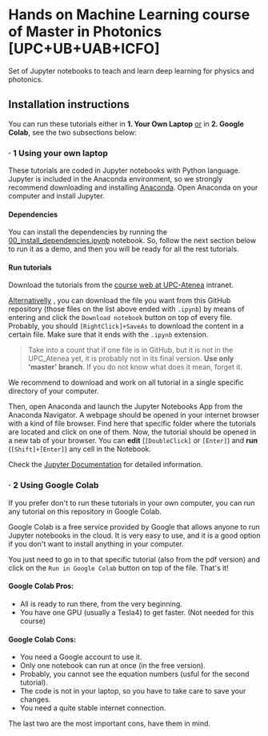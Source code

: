 # Hands on Machine Learning course of Master in Photonics [UPC+UB+UAB+ICFO]

Set of Jupyter notebooks to teach and learn deep learning for physics and photonics.

## Installation instructions

You can run these tutorials either in **1. Your Own Laptop** <ins>or</ins> in 
**2. Google Colab**, see the two subsections below:

### · 1 Using your own laptop

These tutorials are coded in Jupyter notebooks with Python language. 
Jupyter is included in the Anaconda environment, so we strongly recommend downloading 
and installing [Anaconda](https://www.anaconda.com/products/individual). Open Anaconda on your computer and install Jupyter.

#### Dependencies

You can install the dependencies by running the
[00_install_dependencies.ipynb](00_install_dependencies.ipynb)
notebook. So, follow the next section below to run it as a demo, 
and then you will be ready for all the rest tutorials.


#### Run tutorials

Download the tutorials from the 
[course web at UPC-Atenea](https://atenea.upc.edu/course/view.php?id=71605) intranet.

<ins>Alternativelly</ins> , you can download the file you want from this GitHub repository
(those files on the list above ended with `.ipynb`)
by means of entering and click the `Download notebook` button on top of every file.
Probably, you should `[RightClick]+SaveAs` to download the content in a 
certain file. Make sure that it ends with the `.ipynb` extension.

> Take into a count that if one file is in GitHub, but it is not in the UPC_Atenea yet, 
it is probably not in its final version. **Use only 'master' branch**.
If you do not know what does it mean, forget it.

We recommend to download and work on all tutorial in a single specific directory of your computer.

Then, open Anaconda and launch the Jupyter Notebooks App from the Anaconda Navigator.
A webpage should be opened in your internet browser with a kind of file browser.
Find here that specific folder where the tutorials are located and click on one of them.
Now, the tutorial should be opened in a new tab of your browser.
You can **edit** (`[DoubleClick]` or `[Enter]`) and  **run** (`[Shift]+[Enter]`) 
any cell in the Notebook.

Check the 
[Jupyter Documentation](https://jupyter-notebook.readthedocs.io/en/stable/notebook.html#notebook-user-interface)
for detailed information.


### · 2 Using Google Colab

If you prefer don't to run these tutorials in your own computer, 
you can run any tutorial on this repository in Google Colab.

Google Colab is a free service provided by Google that allows anyone to run Jupyter 
notebooks in the cloud. It is very easy to use, and it is a good option if you 
don't want to install anything in your computer.

You just need to go in to that specific tutorial (also from the pdf version) and 
click on the `Run in Google Colab` button on top of the file.
That's it!

#### Google Colab Pros:
- All is ready to run there, from the very beginning.
- You have one GPU (usually a Tesla4) to get faster. (Not needed for this course)

#### Google Colab Cons: 
- You need a Google account to use it.
- Only one notebook can run at once (in the free version).
- Probably, you cannot see the equation numbers (usful for the second tutorial).
- The code is not in your laptop, so you have to take care to save your changes.
- You need a quite stable internet connection.

The last two are the most important cons, have them in mind.
